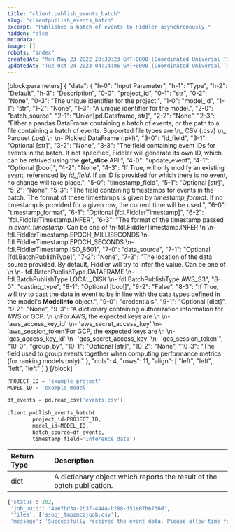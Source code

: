 ```yaml
---
title: "client.publish_events_batch"
slug: "clientpublish_events_batch"
excerpt: "Publishes a batch of events to Fiddler asynchronously."
hidden: false
metadata: 
image: []
robots: "index"
createdAt: "Mon May 23 2022 20:30:23 GMT+0000 (Coordinated Universal Time)"
updatedAt: "Tue Oct 24 2023 04:14:06 GMT+0000 (Coordinated Universal Time)"
---
```

[block:parameters]
{
  "data": {
    "h-0": "Input Parameter",
    "h-1": "Type",
    "h-2": "Default",
    "h-3": "Description",
    "0-0": "project_id",
    "0-1": "str",
    "0-2": "None",
    "0-3": "The unique identifier for the project.",
    "1-0": "model_id",
    "1-1": "str",
    "1-2": "None",
    "1-3": "A unique identifier for the model.",
    "2-0": "batch_source",
    "2-1": "Union[pd.Dataframe, str]",
    "2-2": "None",
    "2-3": "Either a pandas DataFrame containing a batch of events, or the path to a file containing a batch of events. Supported file types are  \n_ CSV (.csv)  \n_ Parquet (.pq)  \n  \n- Pickled DataFrame (.pkl)",
    "3-0": "id_field",
    "3-1": "Optional [str]",
    "3-2": "None",
    "3-3": "The field containing event IDs for events in the batch.  If not specified, Fiddler will generate its own ID, which can be retrived using the **get_slice** API.",
    "4-0": "update_event",
    "4-1": "Optional [bool]",
    "4-2": "None",
    "4-3": "If True, will only modify an existing event, referenced by _id_field_.  If an ID is provided for which there is no event, no change will take place.",
    "5-0": "timestamp_field",
    "5-1": "Optional [str]",
    "5-2": "None",
    "5-3": "The field containing timestamps for events in the batch. The format of these timestamps is given by _timestamp_format_. If no timestamp is provided for a given row, the current time will be used.",
    "6-0": "timestamp_format",
    "6-1": "Optional [fdl.FiddlerTimestamp]",
    "6-2": "fdl.FiddlerTimestamp.INFER",
    "6-3": "The format of the timestamp passed in _event_timestamp_. Can be one of  \n-fdl.FiddlerTimestamp.INFER  \n  \n- fdl.FiddlerTimestamp.EPOCH_MILLISECONDS  \n- fdl.FiddlerTimestamp.EPOCH_SECONDS  \n- fdl.FiddlerTimestamp.ISO_8601",
    "7-0": "data_source",
    "7-1": "Optional [fdl.BatchPublishType]",
    "7-2": "None",
    "7-3": "The location of the data source provided. By default, Fiddler will try to infer the value. Can be one of  \n  \n- fdl.BatchPublishType.DATAFRAME  \n- fdl.BatchPublishType.LOCAL_DISK  \n- fdl.BatchPublishType.AWS_S3",
    "8-0": "casting_type",
    "8-1": "Optional [bool]",
    "8-2": "False",
    "8-3": "If True, will try to cast the data in event to be in line with the data types defined in the model's **ModelInfo** object.",
    "9-0": "credentials",
    "9-1": "Optional [dict]",
    "9-2": "None",
    "9-3": "A dictionary containing authorization information for AWS or GCP.  \n  \nFor AWS, the expected keys are  \n  \n- 'aws_access_key_id'  \n- 'aws_secret_access_key'  \n- 'aws_session_token'For GCP, the expected keys are  \n  \n- 'gcs_access_key_id'  \n- 'gcs_secret_access_key'  \n- 'gcs_session_token'",
    "10-0": "group_by",
    "10-1": "Optional [str]",
    "10-2": "None",
    "10-3": "The field used to group events together when computing performance metrics (for ranking models only)."
  },
  "cols": 4,
  "rows": 11,
  "align": [
    "left",
    "left",
    "left",
    "left"
  ]
}
[/block]

```python Usage
PROJECT_ID = 'example_project'
MODEL_ID = 'example_model'

df_events = pd.read_csv('events.csv')

client.publish_events_batch(
        project_id=PROJECT_ID,
        model_id=MODEL_ID,
        batch_source=df_events,
        timestamp_field='inference_date')
```

| Return Type | Description                                                            |
| :---------- | :--------------------------------------------------------------------- |
| dict        | A dictionary object which reports the result of the batch publication. |

```python Example Response
{'status': 202,
 'job_uuid': '4ae7bd3a-2b3f-4444-b288-d51e07b6736d',
 'files': ['ssoqj_tmpzmczjuob.csv'],
 'message': 'Successfully received the event data. Please allow time for the event ingestion to complete in the Fiddler platform.'}
```